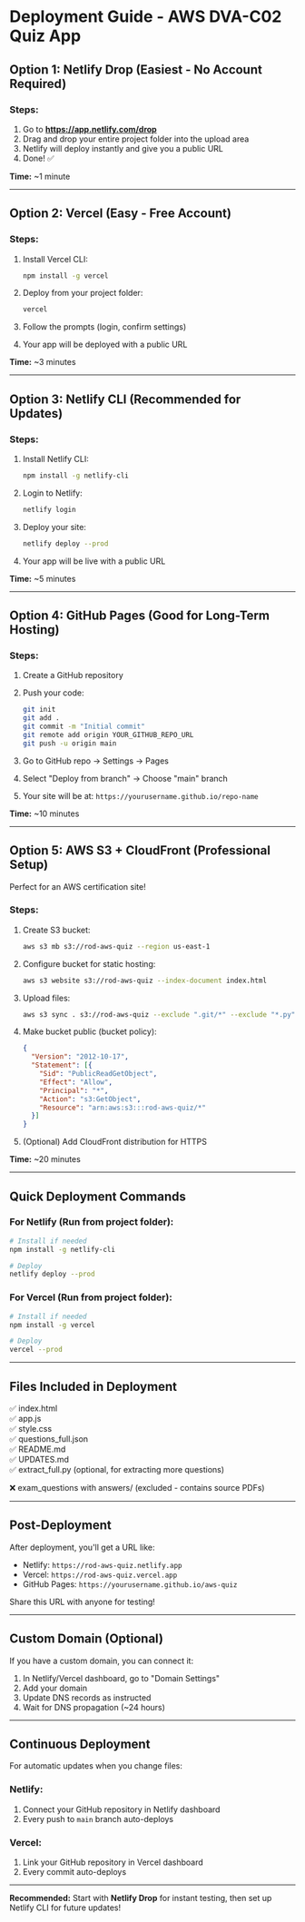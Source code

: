 # Deployment Guide - AWS DVA-C02 Quiz App

## Option 1: Netlify Drop (Easiest - No Account Required)

### Steps:
1. Go to **https://app.netlify.com/drop**
2. Drag and drop your entire project folder into the upload area
3. Netlify will deploy instantly and give you a public URL
4. Done! ✅

**Time:** ~1 minute

---

## Option 2: Vercel (Easy - Free Account)

### Steps:
1. Install Vercel CLI:
   ```bash
   npm install -g vercel
   ```

2. Deploy from your project folder:
   ```bash
   vercel
   ```

3. Follow the prompts (login, confirm settings)
4. Your app will be deployed with a public URL

**Time:** ~3 minutes

---

## Option 3: Netlify CLI (Recommended for Updates)

### Steps:
1. Install Netlify CLI:
   ```bash
   npm install -g netlify-cli
   ```

2. Login to Netlify:
   ```bash
   netlify login
   ```

3. Deploy your site:
   ```bash
   netlify deploy --prod
   ```

4. Your app will be live with a public URL

**Time:** ~5 minutes

---

## Option 4: GitHub Pages (Good for Long-Term Hosting)

### Steps:
1. Create a GitHub repository
2. Push your code:
   ```bash
   git init
   git add .
   git commit -m "Initial commit"
   git remote add origin YOUR_GITHUB_REPO_URL
   git push -u origin main
   ```

3. Go to GitHub repo → Settings → Pages
4. Select "Deploy from branch" → Choose "main" branch
5. Your site will be at: `https://yourusername.github.io/repo-name`

**Time:** ~10 minutes

---

## Option 5: AWS S3 + CloudFront (Professional Setup)

Perfect for an AWS certification site!

### Steps:
1. Create S3 bucket:
   ```bash
   aws s3 mb s3://rod-aws-quiz --region us-east-1
   ```

2. Configure bucket for static hosting:
   ```bash
   aws s3 website s3://rod-aws-quiz --index-document index.html
   ```

3. Upload files:
   ```bash
   aws s3 sync . s3://rod-aws-quiz --exclude ".git/*" --exclude "*.py" --exclude "*.md"
   ```

4. Make bucket public (bucket policy):
   ```json
   {
     "Version": "2012-10-17",
     "Statement": [{
       "Sid": "PublicReadGetObject",
       "Effect": "Allow",
       "Principal": "*",
       "Action": "s3:GetObject",
       "Resource": "arn:aws:s3:::rod-aws-quiz/*"
     }]
   }
   ```

5. (Optional) Add CloudFront distribution for HTTPS

**Time:** ~20 minutes

---

## Quick Deployment Commands

### For Netlify (Run from project folder):
```bash
# Install if needed
npm install -g netlify-cli

# Deploy
netlify deploy --prod
```

### For Vercel (Run from project folder):
```bash
# Install if needed
npm install -g vercel

# Deploy
vercel --prod
```

---

## Files Included in Deployment

✅ index.html  
✅ app.js  
✅ style.css  
✅ questions_full.json  
✅ README.md  
✅ UPDATES.md  
✅ extract_full.py (optional, for extracting more questions)

❌ exam_questions with answers/ (excluded - contains source PDFs)

---

## Post-Deployment

After deployment, you'll get a URL like:
- Netlify: `https://rod-aws-quiz.netlify.app`
- Vercel: `https://rod-aws-quiz.vercel.app`
- GitHub Pages: `https://yourusername.github.io/aws-quiz`

Share this URL with anyone for testing!

---

## Custom Domain (Optional)

If you have a custom domain, you can connect it:
1. In Netlify/Vercel dashboard, go to "Domain Settings"
2. Add your domain
3. Update DNS records as instructed
4. Wait for DNS propagation (~24 hours)

---

## Continuous Deployment

For automatic updates when you change files:

### Netlify:
1. Connect your GitHub repository in Netlify dashboard
2. Every push to `main` branch auto-deploys

### Vercel:
1. Link your GitHub repository in Vercel dashboard
2. Every commit auto-deploys

---

**Recommended:** Start with **Netlify Drop** for instant testing, then set up Netlify CLI for future updates!

